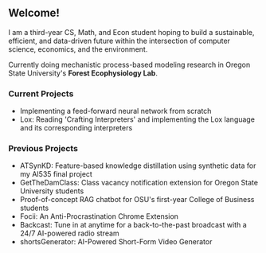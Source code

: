 ## Welcome!

I am a third-year CS, Math, and Econ student hoping to build a sustainable, efficient, and data-driven future within the intersection of computer science, economics, and the environment.

Currently doing mechanistic process-based modeling research in Oregon State University's **Forest Ecophysiology Lab**.

### Current Projects
* Implementing a feed-forward neural network from scratch
* Lox: Reading 'Crafting Interpreters' and implementing the Lox language and its corresponding interpreters

### Previous Projects
* ATSynKD: Feature-based knowledge distillation using synthetic data for my AI535 final project
* GetTheDamClass: Class vacancy notification extension for Oregon State University students
* Proof-of-concept RAG chatbot for OSU's first-year College of Business students
* Focii: An Anti-Procrastination Chrome Extension
* Backcast: Tune in at anytime for a back-to-the-past broadcast with a 24/7 AI-powered radio stream
* shortsGenerator: AI-Powered Short-Form Video Generator
